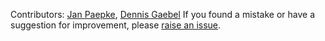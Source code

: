 Contributors: [Jan Paepke](//github.com/janpaepke), [Dennis Gaebel](//github.com/grayghostvisuals)
If you found a mistake or have a suggestion for improvement, please [raise an issue](../issues/new).